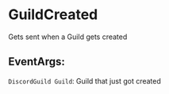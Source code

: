 GuildCreated
============
Gets sent when a Guild gets created

## EventArgs:

`DiscordGuild Guild`: Guild that just got created
